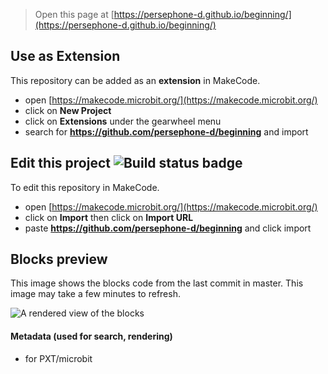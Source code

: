 
> Open this page at [https://persephone-d.github.io/beginning/](https://persephone-d.github.io/beginning/)

## Use as Extension

This repository can be added as an **extension** in MakeCode.

* open [https://makecode.microbit.org/](https://makecode.microbit.org/)
* click on **New Project**
* click on **Extensions** under the gearwheel menu
* search for **https://github.com/persephone-d/beginning** and import

## Edit this project ![Build status badge](https://github.com/persephone-d/beginning/workflows/MakeCode/badge.svg)

To edit this repository in MakeCode.

* open [https://makecode.microbit.org/](https://makecode.microbit.org/)
* click on **Import** then click on **Import URL**
* paste **https://github.com/persephone-d/beginning** and click import

## Blocks preview

This image shows the blocks code from the last commit in master.
This image may take a few minutes to refresh.

![A rendered view of the blocks](https://github.com/persephone-d/beginning/raw/master/.github/makecode/blocks.png)

#### Metadata (used for search, rendering)

* for PXT/microbit
<script src="https://makecode.com/gh-pages-embed.js"></script><script>makeCodeRender("{{ site.makecode.home_url }}", "{{ site.github.owner_name }}/{{ site.github.repository_name }}");</script>
